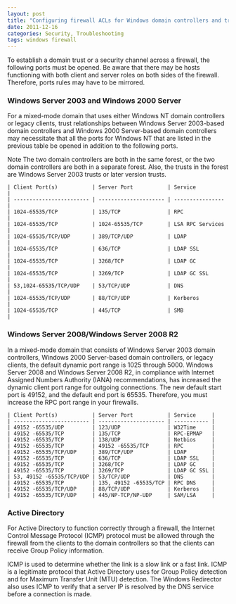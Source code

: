 ```yaml
---
layout: post
title: "Configuring firewall ACLs for Windows domain controllers and trust relationships"
date: 2011-12-16
categories: Security, Troubleshooting
tags: windows firewall
---
```


To establish a domain trust or a security channel across a firewall, the following ports must be opened. Be aware that there may be hosts functioning with both client and server roles on both sides of the firewall. Therefore, ports rules may have to be mirrored.

### Windows Server 2003 and Windows 2000 Server

For a mixed-mode domain that uses either Windows NT domain controllers or legacy clients, trust relationships between Windows Server 2003-based domain controllers and Windows 2000 Server-based domain controllers may necessitate that all the ports for Windows NT that are listed in the previous table be opened in addition to the following ports.

Note The two domain controllers are both in the same forest, or the two domain controllers are both in a separate forest. Also, the trusts in the forest are Windows Server 2003 trusts or later version trusts.

```
| Client Port(s)           | Server Port           | Service          | 
| ------------------------ | --------------------- | ---------------- |
| 1024-65535/TCP           | 135/TCP               | RPC              |
| 1024-65535/TCP           | 1024-65535/TCP        | LSA RPC Services |
| 1024-65535/TCP/UDP       | 389/TCP/UDP           | LDAP             |
| 1024-65535/TCP           | 636/TCP               | LDAP SSL         |
| 1024-65535/TCP           | 3268/TCP              | LDAP GC          |
| 1024-65535/TCP           | 3269/TCP              | LDAP GC SSL      |
| 53,1024-65535/TCP/UDP    | 53/TCP/UDP            | DNS              |
| 1024-65535/TCP/UDP       | 88/TCP/UDP            | Kerberos         |
| 1024-65535/TCP           | 445/TCP               | SMB              |
```

### Windows Server 2008/Windows Server 2008 R2

In a mixed-mode domain that consists of Windows Server 2003 domain controllers, Windows 2000 Server-based domain controllers, or legacy clients, the default dynamic port range is 1025 through 5000. Windows Server 2008 and Windows Server 2008 R2, in compliance with Internet Assigned Numbers Authority (IANA) recommendations, has increased the dynamic client port range for outgoing connections. The new default start port is 49152, and the default end port is 65535. Therefore, you must increase the RPC port range in your firewalls.

```
| Client Port(s)           | Server Port           | Service     | 
| ------------------------ | --------------------- | ----------- |
| 49152 -65535/UDP         | 123/UDP               | W32Time     |
| 49152 -65535/TCP	       | 135/TCP               | RPC-EPMAP   |
| 49152 -65535/TCP         | 138/UDP               | Netbios     |
| 49152 -65535/TCP         | 49152 -65535/TCP      | RPC         |
| 49152 -65535/TCP/UDP     | 389/TCP/UDP           | LDAP        |
| 49152 -65535/TCP         | 636/TCP               | LDAP SSL    |
| 49152 -65535/TCP         | 3268/TCP              | LDAP GC     |
| 49152 -65535/TCP         | 3269/TCP              | LDAP GC SSL |
| 53, 49152 -65535/TCP/UDP | 53/TCP/UDP            | DNS         |
| 49152 -65535/TCP         | 135, 49152 -65535/TCP | RPC DNS     |
| 49152 -65535/TCP/UDP     | 88/TCP/UDP            | Kerberos    |
| 49152 -65535/TCP/UDP     | 445/NP-TCP/NP-UDP     | SAM/LSA     |
```

### Active Directory

For Active Directory to function correctly through a firewall, the Internet Control Message Protocol (ICMP) protocol must be allowed through the firewall from the clients to the domain controllers so that the clients can receive Group Policy information.

ICMP is used to determine whether the link is a slow link or a fast link. ICMP is a legitimate protocol that Active Directory uses for Group Policy detection and for Maximum Transfer Unit (MTU) detection. The Windows Redirector also uses ICMP to verify that a server IP is resolved by the DNS service before a connection is made.